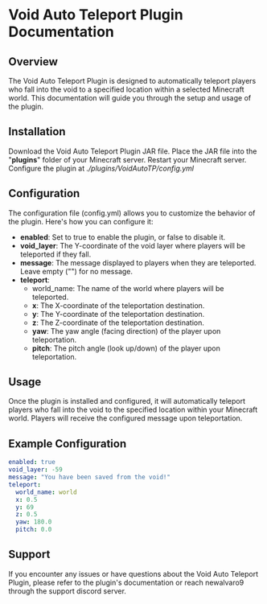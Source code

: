 # Void Auto Teleport Plugin Documentation

## Overview

The Void Auto Teleport Plugin is designed to automatically teleport players who fall into the void to a specified location within a selected Minecraft world. This documentation will guide you through the setup and usage of the plugin.

## Installation
Download the Void Auto Teleport Plugin JAR file.
Place the JAR file into the "**plugins**" folder of your Minecraft server.
Restart your Minecraft server.
Configure the plugin at _./plugins/VoidAutoTP/config.yml_

## Configuration

The configuration file (config.yml) allows you to customize the behavior of the plugin. Here's how you can configure it:

- **enabled**: Set to true to enable the plugin, or false to disable it.
- **void_layer**: The Y-coordinate of the void layer where players will be teleported if they fall.
- **message**: The message displayed to players when they are teleported. Leave empty ("") for no message.
- **teleport**:
    - world_name: The name of the world where players will be teleported.
    - **x**: The X-coordinate of the teleportation destination.
    - **y**: The Y-coordinate of the teleportation destination.
    - **z**: The Z-coordinate of the teleportation destination.
    - **yaw**: The yaw angle (facing direction) of the player upon teleportation.
    - **pitch**: The pitch angle (look up/down) of the player upon teleportation.
## Usage
Once the plugin is installed and configured, it will automatically teleport players who fall into the void to the specified location within your Minecraft world. Players will receive the configured message upon teleportation.

## Example Configuration
```yml
enabled: true
void_layer: -59
message: "You have been saved from the void!"
teleport:
  world_name: world
  x: 0.5
  y: 69
  z: 0.5
  yaw: 180.0
  pitch: 0.0
```
## Support
If you encounter any issues or have questions about the Void Auto Teleport Plugin, please refer to the plugin's documentation or reach newalvaro9 through the support discord server.
